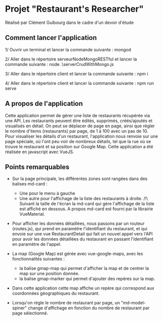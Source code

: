 # Projet "Restaurant's Researcher"

Réalisé par Clément Guibourg dans le cadre d'un devoir d'étude


## Comment lancer l'application

1/ Ouvrir un terminal et lancer la commande suivante : mongod

2/ Aller dans le répertoire serveurNodeMongoRESTful et lancer la commande suivante : node .\serverCrudWithMongo.js

3/ Aller dans le répertoire client et lancer la commande suivante : npm i

4/ Aller dans le répertoire client et lancer la commande suivante : npm run serve


## A propos de l'application

Cette application permet de gérer une liste de restaurants récupérée via une API.
Les restaurants peuvent être édités, supprimés, créés/ajoutés et visualisés en détail.
On peut se déplacer de page en page, ainsi que régler le nombre d'items (restaurants) par page, de 1 à 100 avec un pas de 10.
Pour visualiser les détails d'un restaurant, l'application nous renvoie sur une page spéciale, où l'ont peu voir de nombreux détails, tel que la rue où se trouve le restaurant et sa position sur Google Map.
Cette application a été réalisée en javascript avec VueJS.


## Points remarquables

- Sur la page principale, les différentes zones sont rangées dans des balises md-card :
    - Une pour le menu à gauche
    - Une autre pour l'affichage de la liste des restaurants à droite.
    /!\ Suivant la taille de l'écran la md-card qui gère l'affichage de la liste est affiché en dessous. 
    A propos md-card est fourni par la librairie VueMaterial.

- Pour afficher les données détaillées, nous passons par un routeur (routes.js), qui prend en paramètre l'identifiant du restaurant, et qui envoie sur une vue RestaurantDetail qui fait un nouvel appel vers l'API pour avoir les données détaillées du restaurant en passant l'identifiant en paramètre de l'appel.

- La map (Google Map) est gérée avec vue-google-maps, avec les fonctionnalités suivantes :
    - la balise gmap-map qui permet d'afficher la map et de centrer la map sur une position donnée.
    - la balise gmap-marker qui permet d'ajouter des repères sur la map.

- Dans cette application cette map affiche un repère qui correspond aux coordonnées géographiques du restaurant.

- Lorsqu'on régle le nombre de restaurant par page, un "md-model-spiner" change d'affichage en fonction du nombre de restaurant par page sélectionné.
